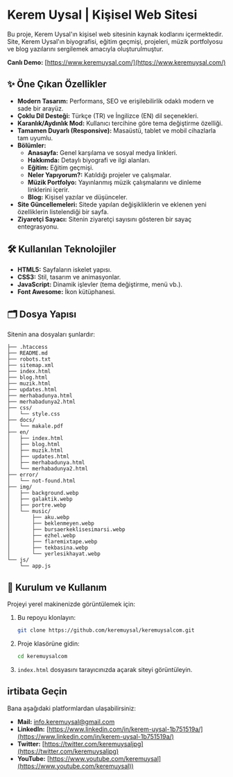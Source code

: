 # Kerem Uysal | Kişisel Web Sitesi

Bu proje, Kerem Uysal'ın kişisel web sitesinin kaynak kodlarını içermektedir. Site, Kerem Uysal'ın biyografisi, eğitim geçmişi, projeleri, müzik portfolyosu ve blog yazılarını sergilemek amacıyla oluşturulmuştur.

**Canlı Demo:** [https://www.keremuysal.com/](https://www.keremuysal.com/)

## ✨ Öne Çıkan Özellikler

*   **Modern Tasarım:** Performans, SEO ve erişilebilirlik odaklı modern ve sade bir arayüz.
*   **Çoklu Dil Desteği:** Türkçe (TR) ve İngilizce (EN) dil seçenekleri.
*   **Karanlık/Aydınlık Mod:** Kullanıcı tercihine göre tema değiştirme özelliği.
*   **Tamamen Duyarlı (Responsive):** Masaüstü, tablet ve mobil cihazlarla tam uyumlu.
*   **Bölümler:**
    *   **Anasayfa:** Genel karşılama ve sosyal medya linkleri.
    *   **Hakkımda:** Detaylı biyografi ve ilgi alanları.
    *   **Eğitim:** Eğitim geçmişi.
    *   **Neler Yapıyorum?:** Katıldığı projeler ve çalışmalar.
    *   **Müzik Portfolyo:** Yayınlanmış müzik çalışmalarını ve dinleme linklerini içerir.
    *   **Blog:** Kişisel yazılar ve düşünceler.
*   **Site Güncellemeleri:** Sitede yapılan değişikliklerin ve eklenen yeni özelliklerin listelendiği bir sayfa.
*   **Ziyaretçi Sayacı:** Sitenin ziyaretçi sayısını gösteren bir sayaç entegrasyonu.

## 🛠️ Kullanılan Teknolojiler

*   **HTML5:** Sayfaların iskelet yapısı.
*   **CSS3:** Stil, tasarım ve animasyonlar.
*   **JavaScript:** Dinamik işlevler (tema değiştirme, menü vb.).
*   **Font Awesome:** İkon kütüphanesi.

## 🗂️ Dosya Yapısı

Sitenin ana dosyaları şunlardır:

```
├── .htaccess
├── README.md
├── robots.txt
├── sitemap.xml
├── index.html
├── blog.html
├── muzik.html
├── updates.html
├── merhabadunya.html
├── merhabadunya2.html
├── css/
│   └── style.css
├── docs/
│   └── makale.pdf
├── en/
│   ├── index.html
│   ├── blog.html
│   ├── muzik.html
│   ├── updates.html
│   ├── merhabadunya.html
│   └── merhabadunya2.html
├── error/
│   └── not-found.html
├── img/
│   ├── background.webp
│   ├── galaktik.webp
│   ├── portre.webp
│   └── music/
│       ├── aku.webp
│       ├── beklenmeyen.webp
│       ├── bursaerkeklisesimarsi.webp
│       ├── ezhel.webp
│       ├── flaremixtape.webp
│       ├── tekbasina.webp
│       └── yerlesikhayat.webp
└── js/
    └── app.js
```

## 🚀 Kurulum ve Kullanım

Projeyi yerel makinenizde görüntülemek için:

1.  Bu repoyu klonlayın:
    ```bash
    git clone https://github.com/keremuysal/keremuysalcom.git
    ```
2.  Proje klasörüne gidin:
    ```bash
    cd keremuysalcom
    ```
3.  `index.html` dosyasını tarayıcınızda açarak siteyi görüntüleyin.

## irtibata Geçin

Bana aşağıdaki platformlardan ulaşabilirsiniz:

*   **Mail:** <info.keremuysal@gmail.com>
*   **LinkedIn:** [https://www.linkedin.com/in/kerem-uysal-1b751519a/](https://www.linkedin.com/in/kerem-uysal-1b751519a/)
*   **Twitter:** [https://twitter.com/keremuysaljpg](https://twitter.com/keremuysaljpg)
*   **YouTube:** [https://www.youtube.com/keremuysal](https://www.youtube.com/keremuysal))
